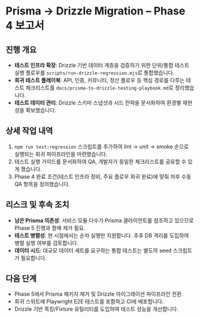# Prisma → Drizzle Migration – Phase 4 보고서

## 진행 개요
- **테스트 인프라 확장**: Drizzle 기반 데이터 계층을 검증하기 위한 단위/통합 테스트 실행 플로우를 `scripts/run-drizzle-regression.mjs`로 통합했습니다.
- **회귀 테스트 플레이북**: API, 인증, 커뮤니티, 정산 플로우 등 핵심 경로를 다루는 테스트 체크리스트를 `docs/prisma-to-drizzle-testing-playbook.md`로 정리했습니다.
- **테스트 데이터 관리**: Drizzle 스키마 스냅샷과 시드 전략을 문서화하여 환경별 재현성을 확보했습니다.

## 상세 작업 내역
1. `npm run test:regression` 스크립트를 추가하여 lint → unit → smoke 순으로 실행되는 회귀 파이프라인을 마련했습니다.
2. 테스트 실행 가이드를 문서화하여 QA, 개발자가 동일한 체크리스트를 공유할 수 있게 했습니다.
3. Phase 4 완료 조건(테스트 인프라 정비, 주요 플로우 회귀 완료)에 맞춰 차후 수동 QA 항목을 정의했습니다.

## 리스크 및 후속 조치
- **남은 Prisma 의존성**: 서비스 모듈 다수가 Prisma 클라이언트를 참조하고 있으므로 Phase 5 진행과 함께 제거 필요.
- **테스트 병렬성**: 현 시점에서는 순차 실행만 지원합니다. 추후 DB 격리를 도입하여 병렬 실행 여부를 검토합니다.
- **데이터 시드**: 대규모 데이터 세트를 요구하는 통합 테스트는 별도의 seed 스크립트가 필요합니다.

## 다음 단계
- Phase 5에서 Prisma 패키지 제거 및 Drizzle 마이그레이션 파이프라인 전환.
- 회귀 스위트에 Playwright E2E 테스트를 포함하고 CI에 배포합니다.
- Drizzle 기반 목킹/Fixture 유틸리티를 도입하여 테스트 성능을 개선합니다.
